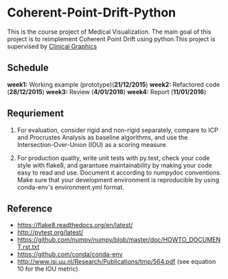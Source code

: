 # Coherent-Point-Drift-Python
This is the course project of Medical Visualization. The main goal of this project is to reimplement Coherent Point Drift using python.This project is supervised by [Clinical Graphics](https://www.clinicalgraphics.com/)

## Schedule
**week1:** Working example (prototype)(**21/12/2015**)
**week2:** Refactored code (**28/12/2015**)
**week3:** Review (**4/01/2016**)
**week4:** Report (**11/01/2016**)

## Requriement

1. For evaluation, consider rigid and non-rigid separately, compare to ICP and Procrustes Analysis as baseline algorithms, and use the Intersection-Over-Union (IOU) as a scoring measure.

2. For production quality, write unit tests with py.test, check your code style with flake8, and garantuee maintainability by making your code easy to read and use. Document it according to numpydoc conventions. Make sure that your development environment is reproducible by using conda-env's environment.yml format.

## Reference
- https://flake8.readthedocs.org/en/latest/
- http://pytest.org/latest/
- https://github.com/numpy/numpy/blob/master/doc/HOWTO_DOCUMENT.rst.txt
- https://github.com/conda/conda-env
- http://www.isi.uu.nl/Research/Publications/tmp/564.pdf (see equation 10 for the IOU metric)